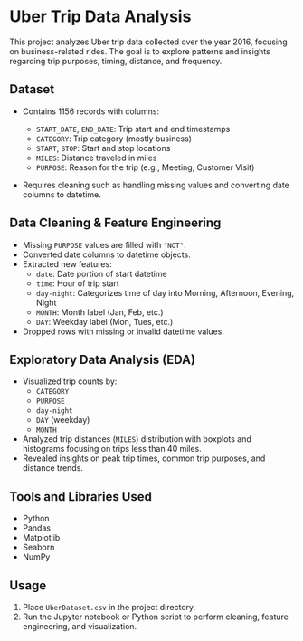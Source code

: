 # Uber Trip Data Analysis

This project analyzes Uber trip data collected over the year 2016, focusing on business-related rides. The goal is to explore patterns and insights regarding trip purposes, timing, distance, and frequency.

## Dataset

- Contains 1156 records with columns:
  - `START_DATE`, `END_DATE`: Trip start and end timestamps
  - `CATEGORY`: Trip category (mostly business)
  - `START`, `STOP`: Start and stop locations
  - `MILES`: Distance traveled in miles
  - `PURPOSE`: Reason for the trip (e.g., Meeting, Customer Visit)

- Requires cleaning such as handling missing values and converting date columns to datetime.

## Data Cleaning & Feature Engineering

- Missing `PURPOSE` values are filled with `"NOT"`.
- Converted date columns to datetime objects.
- Extracted new features:
  - `date`: Date portion of start datetime
  - `time`: Hour of trip start
  - `day-night`: Categorizes time of day into Morning, Afternoon, Evening, Night
  - `MONTH`: Month label (Jan, Feb, etc.)
  - `DAY`: Weekday label (Mon, Tues, etc.)
- Dropped rows with missing or invalid datetime values.

## Exploratory Data Analysis (EDA)

- Visualized trip counts by:
  - `CATEGORY`
  - `PURPOSE`
  - `day-night`
  - `DAY` (weekday)
  - `MONTH`
- Analyzed trip distances (`MILES`) distribution with boxplots and histograms focusing on trips less than 40 miles.
- Revealed insights on peak trip times, common trip purposes, and distance trends.

## Tools and Libraries Used

- Python
- Pandas
- Matplotlib
- Seaborn
- NumPy

## Usage

1. Place `UberDataset.csv` in the project directory.
2. Run the Jupyter notebook or Python script to perform cleaning, feature engineering, and visualization.
